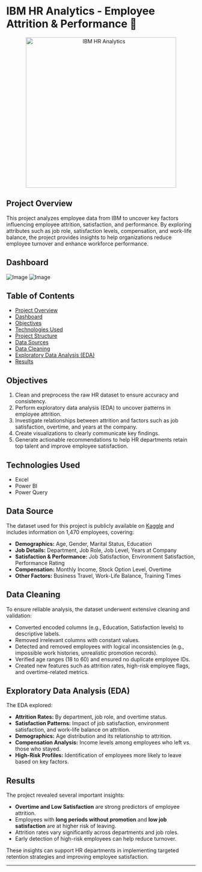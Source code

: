 # IBM HR Analytics - Employee Attrition & Performance 🏢

<div align="center">
  <img src="![Image](https://github.com/user-attachments/assets/f9aaed81-069e-4fac-ae00-2051d1e63842)" alt="IBM HR Analytics" width="400"/>
</div>

## Project Overview

This project analyzes employee data from IBM to uncover key factors influencing employee attrition, satisfaction, and performance. By exploring attributes such as job role, satisfaction levels, compensation, and work-life balance, the project provides insights to help organizations reduce employee turnover and enhance workforce performance.


## Dashboard

![Image](https://github.com/user-attachments/assets/edac6015-b2c0-4c6b-9ce1-2c67f1ab4e1e)
![Image](https://github.com/user-attachments/assets/ebdb785e-5c88-4a22-ab28-9dfa94f1956c)


## Table of Contents
- [Project Overview](#project-overview)
- [Dashboard](#dashboard)
- [Objectives](#objectives)
- [Technologies Used](#technologies-used)
- [Project Structure](#project-structure)
- [Data Sources](#data-sources)
- [Data Cleaning](#data-cleaning)
- [Exploratory Data Analysis (EDA)](#exploratory-data-analysis-eda)
- [Results](#results)

## Objectives

1. Clean and preprocess the raw HR dataset to ensure accuracy and consistency.
2. Perform exploratory data analysis (EDA) to uncover patterns in employee attrition.
3. Investigate relationships between attrition and factors such as job satisfaction, overtime, and years at the company.
4. Create visualizations to clearly communicate key findings.
5. Generate actionable recommendations to help HR departments retain top talent and improve employee satisfaction.

## Technologies Used

- Excel  
- Power BI  
- Power Query


## Data Source

The dataset used for this project is publicly available on [Kaggle](https://www.kaggle.com/datasets/pavansubhasht/ibm-hr-analytics-attrition-dataset) and includes information on 1,470 employees, covering:

- **Demographics:** Age, Gender, Marital Status, Education  
- **Job Details:** Department, Job Role, Job Level, Years at Company  
- **Satisfaction & Performance:** Job Satisfaction, Environment Satisfaction, Performance Rating  
- **Compensation:** Monthly Income, Stock Option Level, Overtime  
- **Other Factors:** Business Travel, Work-Life Balance, Training Times  

## Data Cleaning

To ensure reliable analysis, the dataset underwent extensive cleaning and validation:

- Converted encoded columns (e.g., Education, Satisfaction levels) to descriptive labels.  
- Removed irrelevant columns with constant values.  
- Detected and removed employees with logical inconsistencies (e.g., impossible work histories, unrealistic promotion records).  
- Verified age ranges (18 to 60) and ensured no duplicate employee IDs.  
- Created new features such as attrition rates, high-risk employee flags, and overtime-related metrics.  

## Exploratory Data Analysis (EDA)

The EDA explored:

- **Attrition Rates:** By department, job role, and overtime status.  
- **Satisfaction Patterns:** Impact of job satisfaction, environment satisfaction, and work-life balance on attrition.  
- **Demographics:** Age distribution and its relationship to attrition.  
- **Compensation Analysis:** Income levels among employees who left vs. those who stayed.  
- **High-Risk Profiles:** Identification of employees more likely to leave based on key factors.  


## Results

The project revealed several important insights:

- **Overtime and Low Satisfaction** are strong predictors of employee attrition.  
- Employees with **long periods without promotion** and **low job satisfaction** are at higher risk of leaving.  
- Attrition rates vary significantly across departments and job roles.  
- Early detection of high-risk employees can help reduce turnover.  

These insights can support HR departments in implementing targeted retention strategies and improving employee satisfaction.

---

